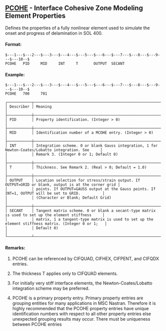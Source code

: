 ## [PCOHE](https://help.hexagonmi.com/bundle/MSC_Nastran_2022.4/page/Nastran_Combined_Book/qrg/bulkp/TOC.PCOHE.xhtml) - Interface Cohesive Zone Modeling Element Properties

Defines the properties of a fully nonlinear element used to simulate the onset and progress of delamination in SOL 400.

#### Format:

```nastran
$---1---$---2---$---3---$---4---$---5---$---6---$---7---$---8---$---9---$---10--$
PCOHE   PID     MID     INT     T       OUTPUT  SECANT                          
```
#### Example:

```nastran
$---1---$---2---$---3---$---4---$---5---$---6---$---7---$---8---$---9---$---10--$
PCOHE   700     701                                                             
```
```text
┌───────────┬────────────────────────────────────────────────────────────────────────────────────────────────────┐
│ Describer │ Meaning                                                                                            │
├───────────┼────────────────────────────────────────────────────────────────────────────────────────────────────┤
│ PID       │ Property identification. (Integer > 0)                                                             │
├───────────┼────────────────────────────────────────────────────────────────────────────────────────────────────┤
│ MID       │ Identification number of a MCOHE entry. (Integer > 0)                                              │
├───────────┼────────────────────────────────────────────────────────────────────────────────────────────────────┤
│ INT       │ Integration scheme. 0 or blank Gauss integration, 1 for Newton-Coates/Lobatto integration. See     │
│           │ Remark 3. (Integer 0 or 1; Default 0)                                                              │
├───────────┼────────────────────────────────────────────────────────────────────────────────────────────────────┤
│ T         │ Thickness. See Remark 2. (Real > 0; Default = 1.0)                                                 │
├───────────┼────────────────────────────────────────────────────────────────────────────────────────────────────┤
│ OUTPUT    │ Location selection for stress/strain output. If OUTPUT=GRID or blank, output is at the corner grid │
│           │ points. If OUTPUT=GAUSS output at the Gauss points. If INT=1, OUTPUT will be set to GRID.          │
│           │ (Character or Blank; Default Grid)                                                                 │
├───────────┼────────────────────────────────────────────────────────────────────────────────────────────────────┤
│ SECANT    │ Tangent matrix scheme. 0 or blank a secant-type matrix is used to set up the element stiffness     │
│           │ matrix, 1 a tangent-type matrix is used to set up the element stiffness matrix. (Integer 0 or 1;   │
│           │ Default 0)                                                                                         │
└───────────┴────────────────────────────────────────────────────────────────────────────────────────────────────┘
```
#### Remarks:

1. PCOHE can be referenced by CIFQUAD, CIFHEX, CIFPENT, and CIFQDX entries.

2. The thickness T applies only to CIFQUAD elements.

3. For initially very stiff interface elements, the Newton-Coates/Lobatto integration scheme may be preferred.

4. PCOHE is a primary property entry. Primary property entries are grouping entities for many applications in MSC Nastran. Therefore it is highly recommended that the PCOHE property entries have unique identification numbers with respect to all other property entries else unexpected grouping results may occur. There must be uniqueness between PCOHE entries

